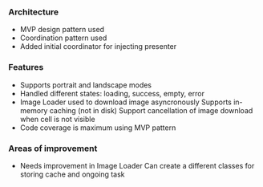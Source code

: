 
### Architecture

- MVP design pattern used
- Coordination pattern used
- Added initial coordinator for injecting presenter

### Features

- Supports portrait and landscape modes
- Handled different states: loading, success, empty, error
- Image Loader used to download image asyncronously 
    Supports in-memory caching (not in disk)
    Support cancellation of image download when cell is not visible
- Code coverage is maximum using MVP pattern

### Areas of improvement

- Needs improvement in Image Loader
    Can create a different classes for storing cache and ongoing task
